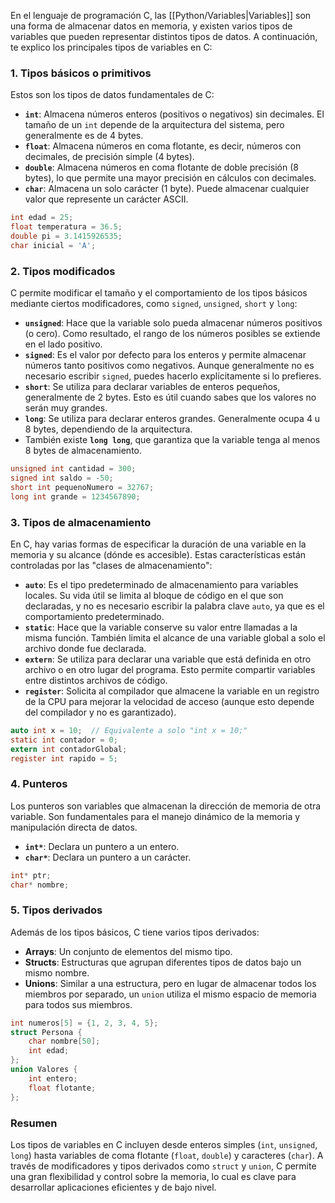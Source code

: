 En el lenguaje de programación C, las [[Python/Variables|Variables]] son una forma de almacenar datos en memoria, y existen varios tipos de variables que pueden representar distintos tipos de datos. A continuación, te explico los principales tipos de variables en C:

### 1. **Tipos básicos o primitivos**

Estos son los tipos de datos fundamentales de C:

- **`int`**: Almacena números enteros (positivos o negativos) sin decimales. El tamaño de un `int` depende de la arquitectura del sistema, pero generalmente es de 4 bytes.
- **`float`**: Almacena números en coma flotante, es decir, números con decimales, de precisión simple (4 bytes).
- **`double`**: Almacena números en coma flotante de doble precisión (8 bytes), lo que permite una mayor precisión en cálculos con decimales.
- **`char`**: Almacena un solo carácter (1 byte). Puede almacenar cualquier valor que represente un carácter ASCII.

```C
int edad = 25;
float temperatura = 36.5;
double pi = 3.1415926535;
char inicial = 'A';
```

### 2. **Tipos modificados**

C permite modificar el tamaño y el comportamiento de los tipos básicos mediante ciertos modificadores, como `signed`, `unsigned`, `short` y `long`:

- **`unsigned`**: Hace que la variable solo pueda almacenar números positivos (o cero). Como resultado, el rango de los números posibles se extiende en el lado positivo.
- **`signed`**: Es el valor por defecto para los enteros y permite almacenar números tanto positivos como negativos. Aunque generalmente no es necesario escribir `signed`, puedes hacerlo explícitamente si lo prefieres.
- **`short`**: Se utiliza para declarar variables de enteros pequeños, generalmente de 2 bytes. Esto es útil cuando sabes que los valores no serán muy grandes.
- **`long`**: Se utiliza para declarar enteros grandes. Generalmente ocupa 4 u 8 bytes, dependiendo de la arquitectura.
- También existe **`long long`**, que garantiza que la variable tenga al menos 8 bytes de almacenamiento.

```c
unsigned int cantidad = 300;
signed int saldo = -50;
short int pequenoNumero = 32767;
long int grande = 1234567890;
```

### 3. **Tipos de almacenamiento**

En C, hay varias formas de especificar la duración de una variable en la memoria y su alcance (dónde es accesible). Estas características están controladas por las "clases de almacenamiento":

- **`auto`**: Es el tipo predeterminado de almacenamiento para variables locales. Su vida útil se limita al bloque de código en el que son declaradas, y no es necesario escribir la palabra clave `auto`, ya que es el comportamiento predeterminado.
- **`static`**: Hace que la variable conserve su valor entre llamadas a la misma función. También limita el alcance de una variable global a solo el archivo donde fue declarada.
- **`extern`**: Se utiliza para declarar una variable que está definida en otro archivo o en otro lugar del programa. Esto permite compartir variables entre distintos archivos de código.
- **`register`**: Solicita al compilador que almacene la variable en un registro de la CPU para mejorar la velocidad de acceso (aunque esto depende del compilador y no es garantizado).

```c
auto int x = 10;  // Equivalente a solo "int x = 10;"
static int contador = 0;
extern int contadorGlobal;
register int rapido = 5;
```

### 4. **Punteros**

Los punteros son variables que almacenan la dirección de memoria de otra variable. Son fundamentales para el manejo dinámico de la memoria y manipulación directa de datos.

- **`int*`**: Declara un puntero a un entero.
- **`char*`**: Declara un puntero a un carácter.

```C
int* ptr;
char* nombre;
```

### 5. **Tipos derivados**

Además de los tipos básicos, C tiene varios tipos derivados:

- **Arrays**: Un conjunto de elementos del mismo tipo.
- **Structs**: Estructuras que agrupan diferentes tipos de datos bajo un mismo nombre.
- **Unions**: Similar a una estructura, pero en lugar de almacenar todos los miembros por separado, un `union` utiliza el mismo espacio de memoria para todos sus miembros.

```c
int numeros[5] = {1, 2, 3, 4, 5};
struct Persona {
    char nombre[50];
    int edad;
};
union Valores {
    int entero;
    float flotante;
};
```

### Resumen

Los tipos de variables en C incluyen desde enteros simples (`int`, `unsigned`, `long`) hasta variables de coma flotante (`float`, `double`) y caracteres (`char`). A través de modificadores y tipos derivados como `struct` y `union`, C permite una gran flexibilidad y control sobre la memoria, lo cual es clave para desarrollar aplicaciones eficientes y de bajo nivel.